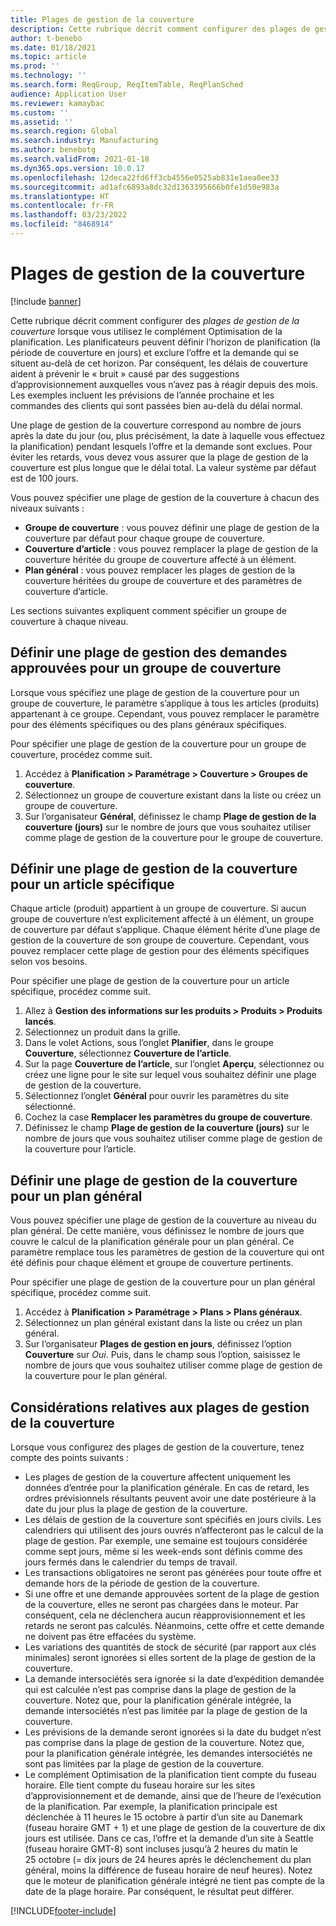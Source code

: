```yaml
---
title: Plages de gestion de la couverture
description: Cette rubrique décrit comment configurer des plages de gestion de la couverture lorsque vous utilisez le complément Optimisation de la planification. Une plage de gestion de la couverture indique votre horizon de planification et votre limite.
author: t-benebo
ms.date: 01/18/2021
ms.topic: article
ms.prod: ''
ms.technology: ''
ms.search.form: ReqGroup, ReqItemTable, ReqPlanSched
audience: Application User
ms.reviewer: kamaybac
ms.custom: ''
ms.assetid: ''
ms.search.region: Global
ms.search.industry: Manufacturing
ms.author: benebotg
ms.search.validFrom: 2021-01-18
ms.dyn365.ops.version: 10.0.17
ms.openlocfilehash: 12deca22fd6ff3cb4556e0525ab831e1aea0ee33
ms.sourcegitcommit: ad1afc6893a8dc32d1363395666b0fe1d50e983a
ms.translationtype: HT
ms.contentlocale: fr-FR
ms.lasthandoff: 03/23/2022
ms.locfileid: "8468914"
---
```

# <a name="coverage-time-fences"></a>Plages de gestion de la couverture

[!include [banner](../../includes/banner.md)]

Cette rubrique décrit comment configurer des *plages de gestion de la couverture* lorsque vous utilisez le complément Optimisation de la planification. Les planificateurs peuvent définir l’horizon de planification (la période de couverture en jours) et exclure l’offre et la demande qui se situent au-delà de cet horizon. Par conséquent, les délais de couverture aident à prévenir le « bruit » causé par des suggestions d’approvisionnement auxquelles vous n’avez pas à réagir depuis des mois. Les exemples incluent les prévisions de l’année prochaine et les commandes des clients qui sont passées bien au-delà du délai normal.

Une plage de gestion de la couverture correspond au nombre de jours après la date du jour (ou, plus précisément, la date à laquelle vous effectuez la planification) pendant lesquels l’offre et la demande sont exclues. Pour éviter les retards, vous devez vous assurer que la plage de gestion de la couverture est plus longue que le délai total. La valeur système par défaut est de 100 jours.

Vous pouvez spécifier une plage de gestion de la couverture à chacun des niveaux suivants :

- **Groupe de couverture** : vous pouvez définir une plage de gestion de la couverture par défaut pour chaque groupe de couverture.
- **Couverture d’article** : vous pouvez remplacer la plage de gestion de la couverture héritée du groupe de couverture affecté à un élément.
- **Plan général** : vous pouvez remplacer les plages de gestion de la couverture héritées du groupe de couverture et des paramètres de couverture d’article.

Les sections suivantes expliquent comment spécifier un groupe de couverture à chaque niveau.

## <a name="set-a-coverage-time-fence-for-a-coverage-group"></a>Définir une plage de gestion des demandes approuvées pour un groupe de couverture

Lorsque vous spécifiez une plage de gestion de la couverture pour un groupe de couverture, le paramètre s’applique à tous les articles (produits) appartenant à ce groupe. Cependant, vous pouvez remplacer le paramètre pour des éléments spécifiques ou des plans généraux spécifiques.

Pour spécifier une plage de gestion de la couverture pour un groupe de couverture, procédez comme suit.

1. Accédez à **Planification \> Paramétrage \> Couverture \> Groupes de couverture**.
1. Sélectionnez un groupe de couverture existant dans la liste ou créez un groupe de couverture.
1. Sur l’organisateur **Général**, définissez le champ **Plage de gestion de la couverture (jours)** sur le nombre de jours que vous souhaitez utiliser comme plage de gestion de la couverture pour le groupe de couverture.

## <a name="set-a-coverage-time-fence-for-a-specific-item"></a>Définir une plage de gestion de la couverture pour un article spécifique

Chaque article (produit) appartient à un groupe de couverture. Si aucun groupe de couverture n’est explicitement affecté à un élément, un groupe de couverture par défaut s’applique. Chaque élément hérite d’une plage de gestion de la couverture de son groupe de couverture. Cependant, vous pouvez remplacer cette plage de gestion pour des éléments spécifiques selon vos besoins.

Pour spécifier une plage de gestion de la couverture pour un article spécifique, procédez comme suit.

1. Allez à **Gestion des informations sur les produits \> Produits \> Produits lancés**.
1. Sélectionnez un produit dans la grille.
1. Dans le volet Actions, sous l’onglet **Planifier**, dans le groupe **Couverture**, sélectionnez **Couverture de l’article**.
1. Sur la page **Couverture de l’article**, sur l’onglet **Aperçu**, sélectionnez ou créez une ligne pour le site sur lequel vous souhaitez définir une plage de gestion de la couverture.
1. Sélectionnez l’onglet **Général** pour ouvrir les paramètres du site sélectionné.
1. Cochez la case **Remplacer les paramètres du groupe de couverture**.
1. Définissez le champ **Plage de gestion de la couverture (jours)** sur le nombre de jours que vous souhaitez utiliser comme plage de gestion de la couverture pour l’article.

## <a name="set-a-coverage-time-fence-for-a-specific-master-plan"></a>Définir une plage de gestion de la couverture pour un plan général

Vous pouvez spécifier une plage de gestion de la couverture au niveau du plan général. De cette manière, vous définissez le nombre de jours que couvre le calcul de la planification générale pour un plan général. Ce paramètre remplace tous les paramètres de gestion de la couverture qui ont été définis pour chaque élément et groupe de couverture pertinents.

Pour spécifier une plage de gestion de la couverture pour un plan général spécifique, procédez comme suit.

1. Accédez à **Planification \> Paramétrage \> Plans \> Plans généraux**.
1. Sélectionnez un plan général existant dans la liste ou créez un plan général.
1. Sur l’organisateur **Plages de gestion en jours**, définissez l’option **Couverture** sur *Oui*. Puis, dans le champ sous l’option, saisissez le nombre de jours que vous souhaitez utiliser comme plage de gestion de la couverture pour le plan général.

## <a name="considerations-for-coverage-time-fences"></a>Considérations relatives aux plages de gestion de la couverture

Lorsque vous configurez des plages de gestion de la couverture, tenez compte des points suivants :

- Les plages de gestion de la couverture affectent uniquement les données d’entrée pour la planification générale. En cas de retard, les ordres prévisionnels résultants peuvent avoir une date postérieure à la date du jour plus la plage de gestion de la couverture.
- Les délais de gestion de la couverture sont spécifiés en jours civils. Les calendriers qui utilisent des jours ouvrés n’affecteront pas le calcul de la plage de gestion. Par exemple, une semaine est toujours considérée comme sept jours, même si les week-ends sont définis comme des jours fermés dans le calendrier du temps de travail.
- Les transactions obligatoires ne seront pas générées pour toute offre et demande hors de la période de gestion de la couverture.
- Si une offre et une demande approuvées sortent de la plage de gestion de la couverture, elles ne seront pas chargées dans le moteur. Par conséquent, cela ne déclenchera aucun réapprovisionnement et les retards ne seront pas calculés. Néanmoins, cette offre et cette demande ne doivent pas être effacées du système.
- Les variations des quantités de stock de sécurité (par rapport aux clés minimales) seront ignorées si elles sortent de la plage de gestion de la couverture.
- La demande intersociétés sera ignorée si la date d’expédition demandée qui est calculée n’est pas comprise dans la plage de gestion de la couverture. Notez que, pour la planification générale intégrée, la demande intersociétés n’est pas limitée par la plage de gestion de la couverture.
- Les prévisions de la demande seront ignorées si la date du budget n’est pas comprise dans la plage de gestion de la couverture. Notez que, pour la planification générale intégrée, les demandes intersociétés ne sont pas limitées par la plage de gestion de la couverture.
- Le complément Optimisation de la planification tient compte du fuseau horaire. Elle tient compte du fuseau horaire sur les sites d’approvisionnement et de demande, ainsi que de l’heure de l’exécution de la planification. Par exemple, la planification principale est déclenchée à 11 heures le 15 octobre à partir d’un site au Danemark (fuseau horaire GMT + 1) et une plage de gestion de la couverture de dix jours est utilisée. Dans ce cas, l’offre et la demande d’un site à Seattle (fuseau horaire GMT-8) sont incluses jusqu’à 2 heures du matin le 25 octobre (= dix jours de 24 heures après le déclenchement du plan général, moins la différence de fuseau horaire de neuf heures). Notez que le moteur de planification générale intégré ne tient pas compte de la date de la plage horaire. Par conséquent, le résultat peut différer.


[!INCLUDE[footer-include](../../../includes/footer-banner.md)]